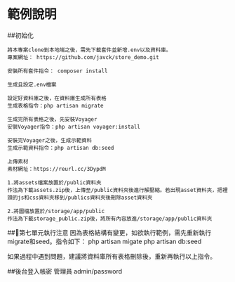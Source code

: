 範例說明
=======

##初始化

    將本專案clone到本地端之後，需先下載套件並新增.env以及資料庫。
    專案網址： https://github.com/javck/store_demo.git

    安裝所有套件指令： composer install

    生成且設定.env檔案

    設定好資料庫之後，在資料庫生成所有表格
    生成表格指令：php artisan migrate

    生成完所有表格之後，先安裝Voyager
    安裝Voyager指令：php artisan voyager:install

    安裝完Voyager之後，生成示範資料
    生成示範資料指令：php artisan db:seed

    上傳素材
    素材網址：https://reurl.cc/3DypdM

    1.將assets檔案放置於/public資料夾
    作法為下載assets.zip後，上傳至/public資料夾後進行解壓縮。若出現asset資料夾，把裡頭的js和css資料夾移到/publics資料夾後刪除asset資料夾

    2.將圖檔放置於/storage/app/public
    作法為下載storage_public.zip後，將所有內容放進/storage/app/public資料夾








##第七單元執行注意
因為表格結構有變更，如欲執行範例，需先重新執行migrate和seed。指令如下：
php artisan migate
php artisan db:seed

如果過程中遇到問題，建議將資料庫所有表格刪除後，重新再執行以上指令。

##後台登入帳密
管理員 admin/password
